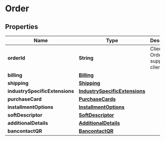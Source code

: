 

# Order

## Properties

Name | Type | Description | Notes
------------ | ------------- | ------------- | -------------
**orderId** | **String** | Client Order ID if supplied by client. |  [optional]
**billing** | [**Billing**](Billing.md) |  |  [optional]
**shipping** | [**Shipping**](Shipping.md) |  |  [optional]
**industrySpecificExtensions** | [**IndustrySpecificExtensions**](IndustrySpecificExtensions.md) |  |  [optional]
**purchaseCard** | [**PurchaseCards**](PurchaseCards.md) |  |  [optional]
**installmentOptions** | [**InstallmentOptions**](InstallmentOptions.md) |  |  [optional]
**softDescriptor** | [**SoftDescriptor**](SoftDescriptor.md) |  |  [optional]
**additionalDetails** | [**AdditionalDetails**](AdditionalDetails.md) |  |  [optional]
**bancontactQR** | [**BancontactQR**](BancontactQR.md) |  |  [optional]



